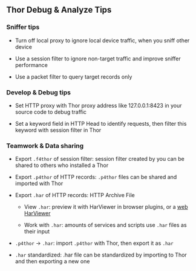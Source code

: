 ## Thor Debug & Analyze Tips


### Sniffer tips

* Turn off local proxy to ignore local device traffic, when you sniff other device

* Use a session filter to ignore non-target traffic and improve sniffer performance

* Use a packet filter to query target records only


### Develop & Debug tips

* Set HTTP proxy with Thor proxy address like 127.0.0.1:8423 in your source code to debug traffic

* Set a keyword field in HTTP Head to identify requests, then filter this keyword with session filter in Thor


### Teamwork & Data sharing

* Export `.f4thor` of session filter: session filter created by you can be shared to others who installed a Thor

* Export `.p4thor` of HTTP records: `.p4thor` files can be shared and imported with Thor

* Export `.har` of HTTP records:  HTTP Archive File

	* View `.har`: preview it with HarViewer in browser plugins, or a [web HarViewer](https://micmro.github.io/PerfCascade/)

	* Work with `.har`: amounts of services and scripts use `.har` files as their input

* `.p4thor` -> `.har`: import `.p4thor` with Thor, then export it as `.har`

* `.har` standardized: .har file can be standardized by importing to Thor and then exporting a new one